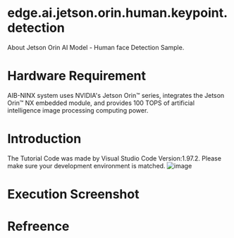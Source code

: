# edge.ai.jetson.orin.human.keypoint.detection
About Jetson Orin AI Model - Human face Detection Sample.
# Hardware Requirement
AIB-NINX system uses NVIDIA's Jetson Orin™ series, integrates the Jetson Orin™ NX embedded module, and provides 100 TOPS of artificial intelligence image processing computing power.
# Introduction
The Tutorial Code was made by Visual Studio Code Version:1.97.2. Please make sure your development environment is matched.
![image](https://github.com/user-attachments/assets/f98240ab-ebd6-4a4a-b7e1-8de8cac322de)
# Execution Screenshot

# Refreence
